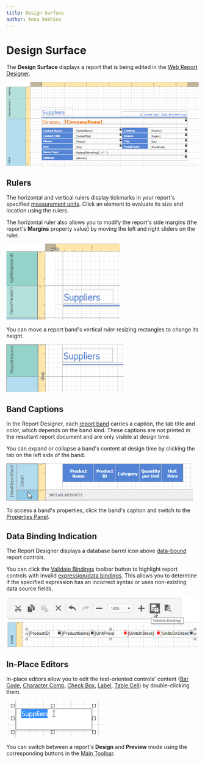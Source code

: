 ```yaml
---
title: Design Surface
author: Anna Vekhina
---
```

# Design Surface

The **Design Surface** displays a report that is being edited in the [Web Report Designer](../../report-designer.md).

![](../../../images/eurd-web-designer-surface.png)

## Rulers

The horizontal and vertical rulers display tickmarks in your report's specified [measurement units](../configure-design-settings/change-a-report-measurement-units.md). Click an element to evaluate its size and location using the rulers.

The horizontal ruler also allows you to modify the report's side margins (the report's **Margins** property value) by moving the left and right sliders on the ruler.

![](../../../images/eurd-web-designer-surface-horizontal-ruler.png)

You can move a report band's vertical ruler resizing rectangles to change its height.

![](../../../images/eurd-web-designer-surface-vertical-ruler.png)

## Band Captions

In the Report Designer, each [report band](../introduction-to-banded-reports.md) carries a caption, the tab title and color, which depends on the band kind. These captions are not printed in the resultant report document and are only visible at design time.

You can expand or collapse a band's content at design time by clicking the tab on the left side of the band.

![](../../../images/eurd-web-designer-surface-band.png)

To access a band's properties, click the band's caption and switch to the [Properties Panel](ui-panels/properties-panel.md).

## Data Binding Indication

The Report Designer displays a database barrel icon above [data-bound](../use-report-elements/bind-controls-to-data.md) report controls.

You can click the [Validate Bindings](../use-report-elements/validate-report-data-bindings.md) toolbar button to highlight report controls with invalid [expression/data bindings](../use-expressions/data-binding-modes.md). This allows you to determine if the specified expression has an incorrect syntax or uses non-existing data source fields.

![](../../../images/eurd-web-validation-bindings.png)

## In-Place Editors

In-place editors allow you to edit the text-oriented controls' content ([Bar Code](../use-report-elements/use-bar-codes.md), [Character Comb](../use-report-elements/use-basic-report-controls/character-comb.md), [Check Box](../use-report-elements/use-basic-report-controls/check-box.md), [Label](../use-report-elements/use-basic-report-controls/label.md), [Table Cell](../use-report-elements/use-tables.md)) by double-clicking them.

![](../../../images/eurd-web-designer-surface-in-place-editor.png)

You can switch between a report's **Design** and **Preview** mode using the corresponding buttons in the [Main Toolbar](toolbar.md).
